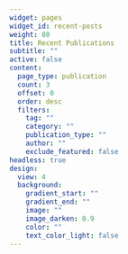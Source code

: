 ```yaml
---
widget: pages
widget_id: recent-posts
weight: 80
title: Recent Publications
subtitle: ""
active: false
content:
  page_type: publication
  count: 3
  offset: 0
  order: desc
  filters:
    tag: ""
    category: ""
    publication_type: ""
    author: ""
    exclude_featured: false
headless: true
design:
  view: 4
  background:
    gradient_start: ""
    gradient_end: ""
    image: ""
    image_darken: 0.9
    color: ""
    text_color_light: false
---
```


<!-- {{% callout note %}}
Quickly discover relevant content by [filtering publications](./publication/).
{{% /callout %}} -->
